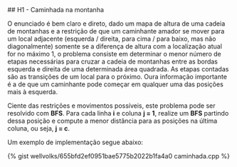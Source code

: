  <div id="caminhada">
 
 </div>
## H1 - Caminhada na montanha

O enunciado é bem claro e direto, dado um mapa de altura de uma cadeia de montanhas e a restrição de que um caminhante amador se mover para um local adjacente (esquerda / direita, para cima / para baixo, mas não diagonalmente) somente se a diferença de altura com a localização atual for no máximo 1, o problema consiste em determinar o menor número de etapas necessárias para cruzar a cadeia de montanhas entre as bordas esquerda e direita de uma determinada área quadrada. As etapas contadas são as transições de um local para o próximo. Oura informação importante é a de que um caminhante pode começar em qualquer uma das posições mais à esquerda.

Ciente das restrições e movimentos possíveis, este problema pode ser resolvido com <b>BFS</b>. Para cada linha <b>i</b> e coluna  <b>j = 1</b>, realize um <b>BFS</b> partindo dessa posição e compute a menor distância para as posições na última coluna, ou seja, <b>j = c</b>.  


Um exemplo de implementação segue abaixo:

{% gist wellvolks/655bfd2ef0951bae5775b2022b1fa4a0 caminhada.cpp %}
